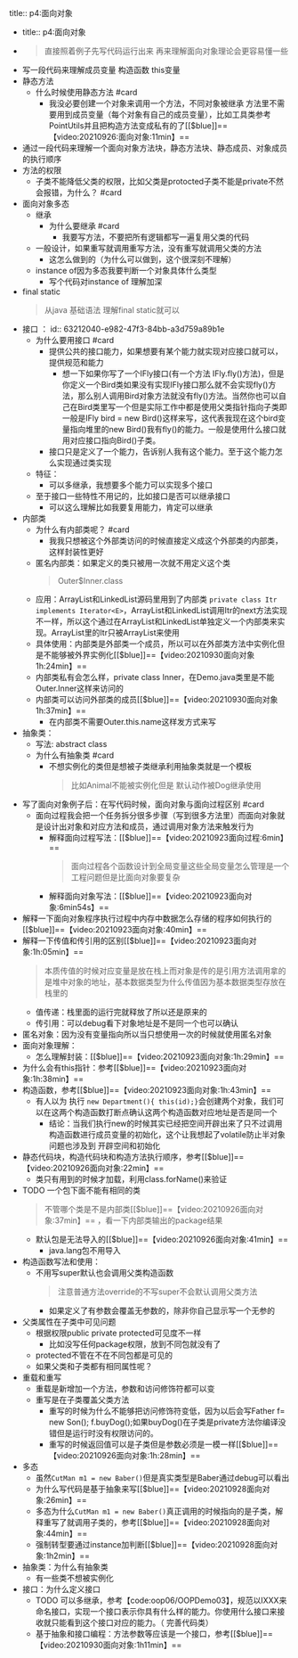title:: p4:面向对象

- title:: p4:面向对象
- > 直接照着例子先写代码运行出来 再来理解面向对象理论会更容易懂一些
- 写一段代码来理解成员变量  构造函数 this变量
- 静态方法
	- 什么时候使用静态方法 #card
		- 我没必要创建一个对象来调用一个方法，不同对象被继承 方法里不需要用到成员变量（每个对象有自己的成员变量），比如工具类参考PointUtils并且把构造方法变成私有的了[[$blue]]==【video:20210926:面向对象:11min】==
- 通过一段代码来理解一个面向对象方法块，静态方法块、静态成员、对象成员的执行顺序
- 方法的权限
	- 子类不能降低父类的权限，比如父类是protocted子类不能是private不然会报错，为什么？ #card
- 面向对象多态
	- 继承
		- 为什么要继承 #card
			- 我要写方法，不要把所有逻辑都写一遍复用父类的代码
	- 一般设计，如果重写就调用重写方法，没有重写就调用父类的方法
		- 这怎么做到的（为什么可以做到，这个很深刻不理解）
	- instance of因为多态我要判断一个对象具体什么类型
		- 写个代码对instance of 理解加深
- final static
  > 从java 基础语法 理解final static就可以
- 接口 ：
  id:: 63212040-e982-47f3-84bb-a3d759a89b1e
	- 为什么要用接口 #card
		- 提供公共的接口能力，如果想要有某个能力就实现对应接口就可以，提供规范和能力
			- 想一下如果你写了一个IFly接口(有一个方法 IFly.fly()方法)，但是你定义一个Bird类如果没有实现IFly接口那么就不会实现fly()方法，那么别人调用Bird对象方法就没有fly()方法。当然你也可以自己在Bird类里写一个但是实际工作中都是使用父类指针指向子类即一般是IFly bird = new Bird()这样来写，这代表我现在这个bird变量指向堆里的new Bird()我有fly()的能力。一般是使用什么接口就用对应接口指向Bird()子类。
		- 接口只是定义了一个能力，告诉别人我有这个能力。至于这个能力怎么实现通过类实现
	- 特征：
		- 可以多继承，我想要多个能力可以实现多个接口
	- 至于接口一些特性不用记的，比如接口是否可以继承接口
		- 可以这么理解比如我要复用能力，肯定可以继承
- 内部类
	- 为什么有内部类呢？ #card
		- 我我只想被这个外部类访问的时候直接定义成这个外部类的内部类，这样封装性更好
	- 匿名内部类：如果定义的类只被用一次就不用定义这个类
	  > Outer$Inner.class
	- 应用：ArrayList和LinkedList源码里用到了内部类
	  `private class Itr implements Iterator<E>`，ArrayList和LinkedList调用Itr的next方法实现不一样，所以这个通过在ArrayList和LinkedList单独定义一个内部类来实现。ArrayList里的Itr只被ArrayList来使用
	- 具体使用：内部类是外部类一个成员，所以可以在外部类方法中实例化但是不能够被外界实例化[[$blue]]==【video:20210930面向对象1h:24min】==
	- 内部类私有会怎么样，private class Inner，在Demo.java类里是不能Outer.Inner这样来访问的
	- 内部类可以访问外部类的成员[[$blue]]==【video:20210930面向对象1h:37min】==
		- 在内部类不需要Outer.this.name这样发方式来写
- 抽象类：
	- 写法:  abstract class
	- 为什么有抽象类 #card
		- 不想实例化的类但是想被子类继承利用抽象类就是一个模板
		  > 比如Animal不能被实例化但是 默认动作被Dog继承使用
- 写了面向对象例子后：在写代码时候，面向对象与面向过程区别 #card
	- 面向过程我会把一个任务拆分很多步骤（写到很多方法里）而面向对象就是设计出对象和对应方法和成员，通过调用对象方法来触发行为
		- 解释面向过程写法：[[$blue]]==【video:20210923面向过程:6min】==
		  > 面向过程各个函数设计到全局变量这些全局变量怎么管理是一个工程问题但是比面向对象要复杂
		- 解释面向对象写法：[[$blue]]==【video:20210923面向对象:6min54s】==
- 解释一下面向对象程序执行过程中内存中数据怎么存储的程序如何执行的[[$blue]]==【video:20210923面向对象:40min】==
- 解释一下传值和传引用的区别[[$blue]]==【video:20210923面向对象:1h:05min】==
  > 本质传值的时候对应变量是放在栈上而对象是传的是引用方法调用拿的是堆中对象的地址，基本数据类型为什么传值因为基本数据类型存放在栈里的
	- 值传递：栈里面的运行完就释放了所以还是原来的
	- 传引用：可以debug看下对象地址是不是同一个也可以确认
- 匿名对象：因为没有变量指向所以当只想使用一次的时候就使用匿名对象
- 面向对象理解：
	- 怎么理解封装：[[$blue]]==【video:20210923面向对象:1h:29min】==
- 为什么会有this指针：参考[[$blue]]==【video:20210923面向对象:1h:38min】==
- 构造函数，参考[[$blue]]==【video:20210923面向对象:1h:43min】==
	- 有人以为 执行 `new Department(){ this(id);}`会创建两个对象，我们可以在这两个构造函数打断点确认这两个构造函数对应地址是否是同一个
		- 结论：当我们执行new的时候其实已经把空间开辟出来了只不过调用构造函数进行成员变量的初始化，这个让我想起了volatile防止半对象问题也涉及到 开辟空间和初始化
- 静态代码块，构造代码块和构造方法执行顺序，参考[[$blue]]==【video:20210926面向对象:22min】==
	- 类只有用到的时候才加载，利用class.forName()来验证
- TODO 一个包下面不能有相同的类
  > 不管哪个类是不是内部类[[$blue]]==【video:20210926面向对象:37min】== ，看一下内部类输出的package结果
	- 默认包是无法导入的[[$blue]]==【video:20210926面向对象:41min】==
		- java.lang包不用导入
- 构造函数写法和使用：
	- 不用写super默认也会调用父类构造函数
	  > 注意普通方法override的不写super不会默认调用父类方法
		- 如果定义了有参数会覆盖无参数的，除非你自己显示写一个无参的
- 父类属性在子类中可见问题
	- 根据权限public private protected可见度不一样
		- 比如没写任何package权限，放到不同包就没有了
	- protected不管在不在不同包都是可见的
	- 如果父类和子类都有相同属性呢？
- 重载和重写
	- 重载是新增加一个方法，参数和访问修饰符都可以变
	- 重写是在子类覆盖父类方法
		- 重写的时候为什么不能够把访问修饰符变低，因为以后会写Father f= new Son(); f.buyDog();如果buyDog()在子类是private方法你编译没错但是运行时没有权限访问的。
		- 重写的时候返回值可以是子类但是参数必须是一模一样[[$blue]]==【video:20210926面向对象:1h:28min】==
- 多态
	- 虽然`CutMan m1 = new Baber()`但是真实类型是Baber通过debug可以看出
	- 为什么写代码是基于抽象来写[[$blue]]==【video:20210928面向对象:26min】==
	- 多态为什么`CutMan m1 = new Baber()`真正调用的时候指向的是子类，解释重写了就调用子类的，参考[[$blue]]==【video:20210928面向对象:44min】==
	- 强制转型要通过instance加判断[[$blue]]==【video:20210928面向对象:1h2min】==
- 抽象类：为什么有抽象类
	- 有一些类不想被实例化
- 接口：为什么定义接口
	- TODO 可以多继承，参考【code:oop06/OOPDemo03】，规范以IXXX来命名接口，实现一个接口表示你具有什么样的能力。你使用什么接口来接收就只能看到这个接口对应的能力。（ 完善代码类）
	- 基于抽象和接口编程：方法参数等应该是一个接口，参考[[$blue]]==【video:20210930面向对象:1h11min】==